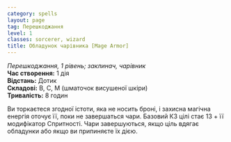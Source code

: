 ```yaml
---
category: spells
layout: page
tag: Перешкоджання
level: 1
classes: sorcerer, wizard
title: Обладунок чарівника [Mage Armor]
---
```


_Перешкоджання, 1 рівень; заклинач, чарівник_    
**Час створення:** 1 дія    
**Відстань:** Дотик    
**Складові:** В, С, М (шматочок висушеної шкіри)    
**Тривалість:** 8 годин    

Ви торкаєтеся згодної істоти, яка не носить броні, і захисна магічна енергія оточує її, поки не завершаться чари. Базовий КЗ цілі стає 13 + її модифікатор Спритності. Чари завершуються, якщо ціль вдягає обладунки або якщо ви припиняєте їх дією. 
